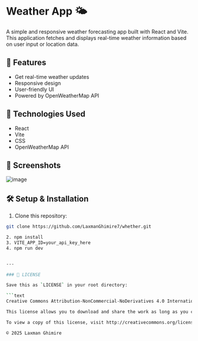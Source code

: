 # Weather App 🌤️

A simple and responsive weather forecasting app built with React and Vite. This application fetches and displays real-time weather information based on user input or location data.

## 🌟 Features

- Get real-time weather updates
- Responsive design
- User-friendly UI
- Powered by OpenWeatherMap API

## 🚀 Technologies Used

- React
- Vite
- CSS
- OpenWeatherMap API

## 📸 Screenshots

![image](https://github.com/user-attachments/assets/6d6823a0-5dc6-43bb-9565-c10a1c4515d8)


## 🛠️ Setup & Installation

1. Clone this repository:

```bash
git clone https://github.com/LaxmanGhimire7/whether.git

2. npm install
3. VITE_APP_ID=your_api_key_here
4. npm run dev


---

### 📜 LICENSE

Save this as `LICENSE` in your root directory:

```text
Creative Commons Attribution-NonCommercial-NoDerivatives 4.0 International (CC BY-NC-ND 4.0)

This license allows you to download and share the work as long as you credit the author, but you can’t change it in any way or use it commercially.

To view a copy of this license, visit http://creativecommons.org/licenses/by-nc-nd/4.0/

© 2025 Laxman Ghimire


